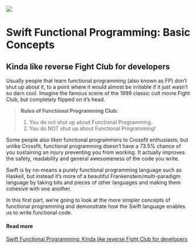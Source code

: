 ![](https://cdn-images-1.medium.com/max/1600/1*xafc2qaYdM7ZOheYWaMmQA.png)

# Swift Functional Programming: Basic Concepts
## Kinda like reverse Fight Club for developers

Usually people that learn functional programming (also known as FP) don’t shut up about it, to a point where it would almost be irritable if it just wasn’t so darn cool. Imagine the famous scene of the 1999 classic cult movie Fight Club, but completely flipped on it’s head.

> **Rules of Functional Programming Club:**
> 
> 1. You do not shut up about Functional Programming.
> 2. You do NOT shut up about Functional Programming!

Some people also liken functional programmers to Crossfit enthusiasts, but unlike Crossfit, functional programming doesn’t have a 73.5% chance of you sustaining an injury preventing you from working. It actually improves the safety, readability and general awesomeness of the code you write.

Swift is by no-means a purely functional programming language such as Haskell, but instead it’s more of a beautiful Frankenstein/multi-paradigm language by taking bits and pieces of other languages and making them cohesive with one another.

In this first part, we’re going to look at the more simpler concepts of functional programming and demonstrate how the Swift language enables us to write functional code.

#### Read more
[Swift Functional Programming: Kinda like reverse Fight Club for developers](https://medium.com/p/a6b0c3937d56/)
